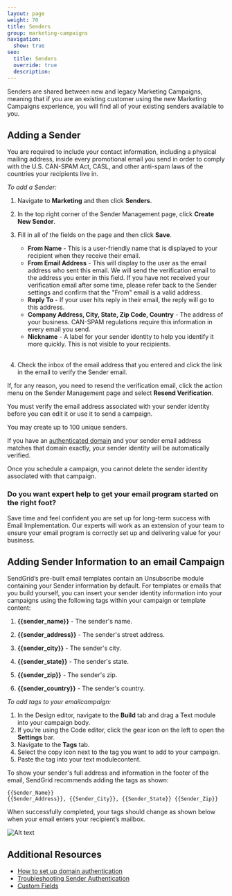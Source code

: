 ```yaml
---
layout: page
weight: 70
title: Senders
group: marketing-campaigns
navigation:
  show: true
seo:
  title: Senders
  override: true
  description:
---
```


<call-out>

Senders are shared between new and legacy Marketing Campaigns, meaning that if you are an existing customer using the new Marketing Campaigns experience, you will find all of your existing senders available to you. 

</call-out>


##     Adding a Sender

You are required to include your contact information, including a physical mailing address, inside every promotional email you send in order to comply with the U.S. CAN-SPAM Act, CASL, and other anti-spam laws of the countries your recipients live in.

*To add a Sender:*

1. Navigate to **Marketing** and then click **Senders**.
1. In the top right corner of the Sender Management page, click **Create New Sender**.
1. Fill in all of the fields on the page and then click **Save**.

    * **From Name** - This is a user-friendly name that is displayed to your recipient when they receive their email.
    * **From Email Address** - This will display to the user as the email address who sent this email. We will send the verification email to the address you enter in this field. If you have not received your verification email after some time, please refer back to the Sender settings and confirm that the "From" email is a valid address. 
    * **Reply To** - If your user hits reply in their email, the reply will go to this address.
    * **Company Address, City, State, Zip Code, Country** - The address of your business. CAN-SPAM regulations require this information in every email you send.
    * **Nickname** - A label for your sender identity to help you identify it more quickly. This is not visible to your recipients.
<br></br>
1. Check the inbox of the email address that you entered and click the link in the email to verify the Sender email.

If, for any reason, you need to resend the verification email, click the action menu on the Sender Management page and select **Resend Verification**.

<call-out>

<call-out type="warning">

You must verify the email address associated with your sender identity before you can edit it or use it to send a campaign.

</call-out>

<call-out>

You may create up to 100 unique senders.

</call-out>

If you have an [authenticated domain]({{root_url}}/ui/account-and-settings/how-to-set-up-domain-authentication/) and your sender email address matches that domain exactly, your sender identity will be automatically verified.

</call-out>

<call-out type="warning">

Once you schedule a campaign, you cannot delete the sender identity associated with that campaign.

</call-out>

<call-out-link linktext="IMPLEMENTATION SERVICES" img="/img/expert-insights-promo1.png" link="https://sendgrid.com/solutions/email-implementation/">

### Do you want expert help to get your email program started on the right foot?


Save time and feel confident you are set up for long-term success with Email Implementation. Our experts will work as an extension of your team to ensure your email program is correctly set up and delivering value for your business.

</call-out-link>

##     Adding Sender Information to an email Campaign

SendGrid’s pre-built email templates contain an Unsubscribe module containing your Sender information by default. For templates or emails that you build yourself,  you can insert your sender identity information into your campaigns using the following tags within your campaign or template content:

1. **{{sender_name}}** - The sender's name.

1. **{{sender_address}}** - The sender's street address.

1. **{{sender_city}}** - The sender's city.

1. **{{sender_state}}** - The sender's state.

1. **{{sender_zip}}** - The sender's zip.

1. **{{sender_country}}** - The sender's country.

*To add tags to your emailcampaign:*

1. In the Design editor, navigate to the **Build** tab and drag a Text module into your campaign body.
1. If you’re using the Code editor, click the gear icon on the left to open the **Settings** bar.
1. Navigate to the **Tags** tab.
1. Select the copy icon next to the tag you want to add to your campaign.
1. Paste the tag into your text modulecontent.

To show your sender's full address and information in the footer of the email, SendGrid recommends adding the tags as shown:

```
{{Sender_Name}}
{{Sender_Address}}, {{Sender_City}}, {{Sender_State}} {{Sender_Zip}}
```

When successfully completed, your tags should change as shown below when your email enters your recipient’s mailbox.


![]({{root_url}}/img/sender-tag-comparison.png "Alt text")

## Additional Resources

- [How to set up domain authentication]({{root_url}}/ui/account-and-settings/how-to-set-up-domain-authentication/)
- [Troubleshooting Sender Authentication]({{root_url}}/ui/account-and-settings/troubleshooting-sender-authentication/)
- [Custom Fields]({{root_url}}/ui/managing-contacts/custom-fields/)

